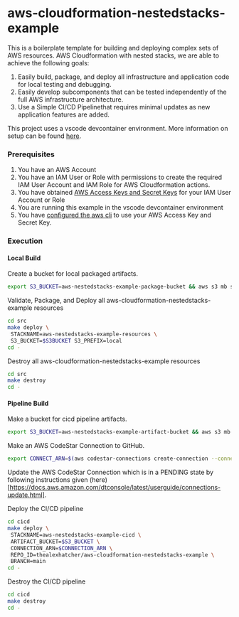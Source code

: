 # aws-cloudformation-nestedstacks-example

This is a boilerplate template for building and deploying complex sets of AWS resources. AWS Cloudformation with nested stacks, we are able to achieve the following goals:

1. Easily build, package, and deploy all infrastructure and application code for local testing and debugging. 
2. Easily develop subcomponents that can be tested independently of the full AWS infrastructure architecture. 
3. Use a Simple CI/CD Pipelinethat requires minimal updates as new application features are added.

This project uses a vscode devcontainer environment. More information on setup can be found [here](https://code.visualstudio.com/docs/remote/containers).

### Prerequisites 

1. You have an AWS Account 
2. You have an IAM User or Role with permissions to create the required IAM User Account and IAM Role for AWS Cloudformation actions.
3. You have obtained [AWS Access Keys and Secret Keys](https://docs.aws.amazon.com/general/latest/gr/aws-sec-cred-types.html#access-keys-and-secret-access-keys) for your IAM User Account or Role
4. You are running this example in the vscode devcontainer environment
5. You have [configured the aws cli](https://docs.aws.amazon.com/cli/latest/userguide/cli-configure-quickstart.html#cli-configure-quickstart-config) to use your AWS Access Key and Secret Key.

### Execution



#### Local Build

Create a bucket for local packaged artifacts.
```bash
export S3_BUCKET=aws-nestedstacks-example-package-bucket && aws s3 mb s3://$S3_BUCKET
```

Validate, Package, and Deploy all aws-cloudformation-nestedstacks-example resources
```bash
cd src 
make deploy \
 STACKNAME=aws-nestedstacks-example-resources \
 S3_BUCKET=$S3BUCKET S3_PREFIX=local 
cd -
```

Destroy all aws-cloudformation-nestedstacks-example resources 
```bash
cd src 
make destroy
cd -
```

#### Pipeline Build

Make a bucket for cicd pipeline artifacts.
```bash
export S3_BUCKET=aws-nestedstacks-example-artifact-bucket && aws s3 mb s3://$S3_BUCKET
```

Make an AWS CodeStar Connection to GitHub.
```bash
export CONNECT_ARN=$(aws codestar-connections create-connection --connection-name aws-nestedstacks-example-conn --provider-type GitHub --output text)
```

Update the AWS CodeStar Connection which is in a PENDING state by following instructions given (here)[https://docs.aws.amazon.com/dtconsole/latest/userguide/connections-update.html].

Deploy the CI/CD pipeline
```bash
cd cicd 
make deploy \
 STACKNAME=aws-nestedstacks-example-cicd \
 ARTIFACT_BUCKET=$S3_BUCKET \
 CONNECTION_ARN=$CONNECTION_ARN \
 REPO_ID=thealexhatcher/aws-cloudformation-nestedstacks-example \
 BRANCH=main
cd -
```

Destroy the CI/CD pipeline
```bash
cd cicd 
make destroy
cd -
```

